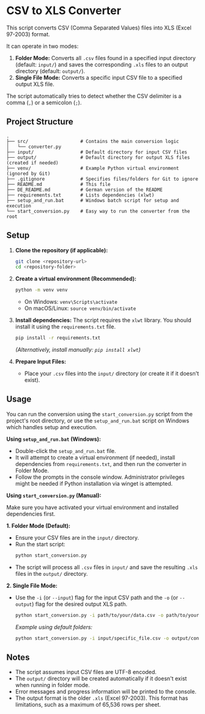 # CSV to XLS Converter

This script converts CSV (Comma Separated Values) files into XLS (Excel 97-2003) format.

It can operate in two modes:

1.  **Folder Mode:** Converts all `.csv` files found in a specified input directory (default: `input/`) and saves the corresponding `.xls` files to an output directory (default: `output/`).
2.  **Single File Mode:** Converts a specific input CSV file to a specified output XLS file.

The script automatically tries to detect whether the CSV delimiter is a comma (`,`) or a semicolon (`;`).

## Project Structure

```
.
├── src/                   # Contains the main conversion logic
│   └── converter.py
├── input/                 # Default directory for input CSV files
├── output/                # Default directory for output XLS files (created if needed)
├── venv/                  # Example Python virtual environment (ignored by Git)
├── .gitignore             # Specifies files/folders for Git to ignore
├── README.md              # This file
├── DE_README.md           # German version of the README
├── requirements.txt       # Lists dependencies (xlwt)
├── setup_and_run.bat      # Windows batch script for setup and execution
└── start_conversion.py    # Easy way to run the converter from the root
```

## Setup

1.  **Clone the repository (if applicable):**
    ```bash
    git clone <repository-url>
    cd <repository-folder>
    ```

2.  **Create a virtual environment (Recommended):**
    ```bash
    python -m venv venv
    ```
    *   On Windows: `venv\Scripts\activate`
    *   On macOS/Linux: `source venv/bin/activate`

3.  **Install dependencies:**
    The script requires the `xlwt` library. You should install it using the `requirements.txt` file.
    ```bash
    pip install -r requirements.txt
    ```
    *(Alternatively, install manually: `pip install xlwt`)*

4.  **Prepare Input Files:**
    *   Place your `.csv` files into the `input/` directory (or create it if it doesn't exist).

## Usage

You can run the conversion using the `start_conversion.py` script from the project's root directory, or use the `setup_and_run.bat` script on Windows which handles setup and execution.

**Using `setup_and_run.bat` (Windows):**

*   Double-click the `setup_and_run.bat` file.
*   It will attempt to create a virtual environment (if needed), install dependencies from `requirements.txt`, and then run the converter in Folder Mode.
*   Follow the prompts in the console window. Administrator privileges might be needed if Python installation via winget is attempted.

**Using `start_conversion.py` (Manual):**

Make sure you have activated your virtual environment and installed dependencies first.

**1. Folder Mode (Default):**

*   Ensure your CSV files are in the `input/` directory.
*   Run the start script:
    ```bash
    python start_conversion.py
    ```
*   The script will process all `.csv` files in `input/` and save the resulting `.xls` files in the `output/` directory.

**2. Single File Mode:**

*   Use the `-i` (or `--input`) flag for the input CSV path and the `-o` (or `--output`) flag for the desired output XLS path.
    ```bash
    python start_conversion.py -i path/to/your/data.csv -o path/to/your/output.xls
    ```
    *Example using default folders:*
    ```bash
    python start_conversion.py -i input/specific_file.csv -o output/converted_specific_file.xls
    ```

## Notes

*   The script assumes input CSV files are UTF-8 encoded.
*   The `output/` directory will be created automatically if it doesn't exist when running in folder mode.
*   Error messages and progress information will be printed to the console.
*   The output format is the older `.xls` (Excel 97-2003). This format has limitations, such as a maximum of 65,536 rows per sheet.
